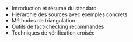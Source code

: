 - Introduction et résumé du standard
- Hiérarchie des sources avec exemples concrets
- Méthodes de triangulation
- Outils de fact-checking recommandés
- Techniques de vérification croisée